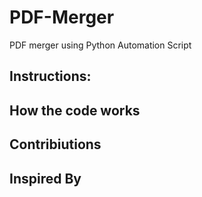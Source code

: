 # PDF-Merger
PDF merger using Python Automation Script

## Instructions:

## How the code works

## Contribiutions  

## Inspired By

